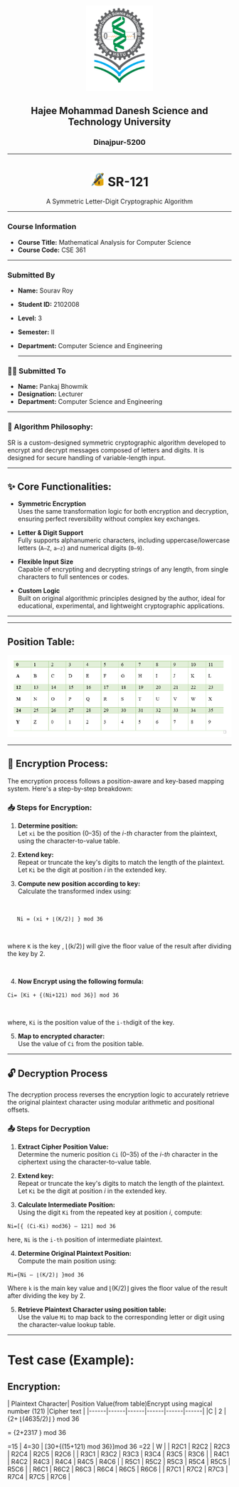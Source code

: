 <p align="center">
  <img src="./hstuLogo.png" alt="HSTU-Logo" width="150">
</p>

<h2 align="center"><strong>Hajee Mohammad Danesh Science and Technology University</strong></h2>
<h3 align="center">Dinajpur-5200</h3>

---
<h1 align="center"><strong><img src="./image1.png" width="32"> SR-121</strong></h1>
<p align="center">A Symmetric Letter-Digit Cryptographic Algorithm</p>

---

### Course Information
- **Course Title:** Mathematical Analysis for Computer Science  
- **Course Code:** CSE 361  

---

### Submitted By

- **Name:** Sourav Roy  
- **Student ID:** 2102008  
- **Level:** 3  
- **Semester:** II  
- **Department:** Computer Science and Engineering

  ---

### 🧑‍🏫 Submitted To

 - **Name:** Pankaj Bhowmik  
 - **Designation:** Lecturer  
 - **Department:** Computer Science and Engineering

---

### 🧠 Algorithm Philosophy:
SR is a custom-designed symmetric cryptographic algorithm developed to encrypt and decrypt messages composed of letters and digits. It is designed for secure handling of variable-length input. 

---

## ✨ Core Functionalities:

- **Symmetric Encryption**  
  Uses the same transformation logic for both encryption and decryption, ensuring perfect reversibility without complex key exchanges.

- **Letter & Digit Support**  
  Fully supports alphanumeric characters, including uppercase/lowercase letters (`A–Z`, `a–z`) and numerical digits (`0–9`).

- **Flexible Input Size**  
  Capable of encrypting and decrypting strings of any length, from single characters to full sentences or codes.

- **Custom Logic**  
  Built on original algorithmic principles designed by the author, ideal for educational, experimental, and lightweight cryptographic applications.

---

---

## Position Table: 
<img src="./table.png">

---

## 🔐 Encryption Process:

The encryption process follows a position-aware and key-based mapping system. Here's a step-by-step breakdown:

### 📥 Steps for Encryption:

1. **Determine position:**  
   Let `xi` be the position (0–35) of the *i-th* character from the plaintext, using the character-to-value table.

2. **Extend key:**  
   Repeat or truncate the key's digits to match the length of the plaintext. Let `Ki` be the digit at position *i* in the extended key.

3. **Compute new position according to key:**  
   Calculate the transformed index using:
   
<br>

```text
   Ni = (xi + ⌊(K/2)⌋ } mod 36 
```
<br>
    
   where `K` is the key , ⌊(k/2)⌋ will give the floor value of the result after dividing the key by 2.
   
<br>

4. **Now Encrypt using the following formula:**  

```text   
Ci= [Ki + {(Ni+121) mod 36}] mod 36
```
<br>

where, `Ki` is the position value of the ` i-th `digit of the key. 


5. **Map to encrypted character:**  
   Use the value of `Ci` from  the position table.

---

## 🔓 Decryption Process

The decryption process reverses the encryption logic to accurately retrieve the original plaintext character using modular arithmetic and positional offsets.

### 📤 Steps for Decryption

1. **Extract Cipher Position Value:**  
   Determine the numeric position `Ci` (0–35) of the *i-th* character in the ciphertext using the character-to-value table.

2. **Extend key:**  
   Repeat or truncate the key's digits to match the length of the plaintext. Let `Ki` be the digit at position *i* in the extended key.
   

3. **Calculate Intermediate Position:**  
   Using the digit `Ki` from the repeated key at position *i*, compute:  
   

```text
Ni=[{ (Ci-Ki) mod36} – 121] mod 36
```
here, `Ni` is the `i-th` position of intermediate plaintext.

4. **Determine Original Plaintext Position:**  
   Compute the main position using:  
   
```text
Mi={Ni – ⌊(K/2)⌋ }mod 36
``` 

   Where `k` is the main key value and ⌊(K/2)⌋ gives the floor value of the result after dividing the key by 2.

5. **Retrieve Plaintext Character using position table:**  
   Use the value `Mi` to map back to the corresponding letter or digit using the character-value lookup table.

---

# Test case (Example):

## Encryption: 


| Plaintext Character| Position 
Value(from table)Encrypt using magical number
(121) 
 |Cipher text |
|------|------|------|------|------|------|
|C | 2 | {2+ ⌊(4635/2)⌋ } mod 36

= {2+2317 } mod 36

=15 | 4=30 | [30+{(15+121) mod 36}]mod 36 =22 | W |
| R2C1 | R2C2 | R2C3 | R2C4 | R2C5 | R2C6 |
| R3C1 | R3C2 | R3C3 | R3C4 | R3C5 | R3C6 |
| R4C1 | R4C2 | R4C3 | R4C4 | R4C5 | R4C6 |
| R5C1 | R5C2 | R5C3 | R5C4 | R5C5 | R5C6 |
| R6C1 | R6C2 | R6C3 | R6C4 | R6C5 | R6C6 |
| R7C1 | R7C2 | R7C3 | R7C4 | R7C5 | R7C6 |


